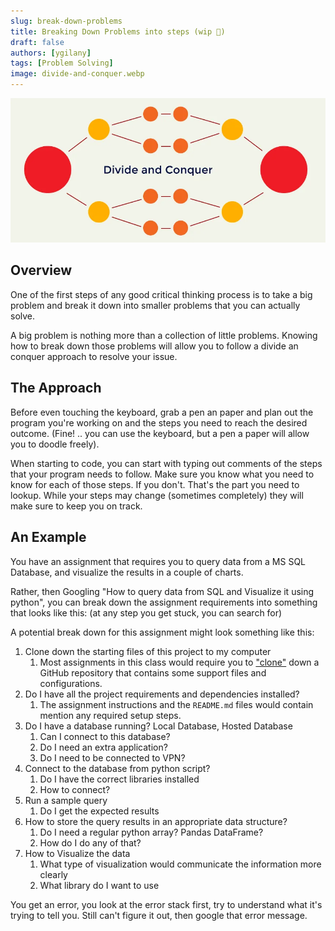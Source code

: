```yaml
---
slug: break-down-problems
title: Breaking Down Problems into steps (wip 🚧)
draft: false
authors: [ygilany]
tags: [Problem Solving]
image: divide-and-conquer.webp
---
```

![Divide and Conquer](divide-and-conquer.webp)
## Overview
One of the first steps of any good critical thinking process is to take a big problem and break it down into smaller problems that you can actually solve.

A big problem is nothing more than a collection of little problems. Knowing how to break down those problems will allow you to follow a divide an conquer approach to resolve your issue.

<!--truncate-->
## The Approach
Before even touching the keyboard, grab a pen an paper and plan out the program you're working on and the steps you need to reach the desired outcome. (Fine! ..  you can use the keyboard, but a pen a paper will allow you to doodle freely).

When starting to code, you can start with typing out comments of the steps that your program needs to follow. Make sure you know what you need to know for each of those steps. If you don't. That's the part you need to lookup. While your steps may change (sometimes completely) they will make sure to keep you on track.

## An Example
You have an assignment that requires you to query data from a MS SQL Database, and visualize the results in a couple of charts.

Rather, then Googling "How to query data from SQL and Visualize it using python", you can break down the assignment requirements into something that looks like this: (at any step you get stuck, you can search for)

A potential break down for this assignment might look something like this:
1. Clone down the starting files of this project to my computer
   1. Most assignments in this class would require you to ["clone"](course-notes/git#2-cloning-a-repository-from-github) down a GitHub repository that contains some support files and configurations.
2. Do I have all the project requirements and dependencies installed?
   1. The assignment instructions and the `README.md` files would contain mention any required setup steps.
3. Do I have a database running? Local Database, Hosted Database
   1. Can I connect to this database? 
   2. Do I need an extra application?
   3. Do I need to be connected to VPN?
4. Connect to the database from python script?
   1. Do I have the correct libraries installed
   2. How to connect?
5. Run a sample query
   1. Do I get the expected results
6. How to store the query results in an appropriate data structure?
   1. Do I need a regular python array? Pandas DataFrame?
   2. How do I do any of that?
7. How to Visualize the data
   1. What type of visualization would communicate the information more clearly
   2. What library do I want to use

You get an error, you look at the error stack first, try to understand what it's trying to tell you. Still can't figure it out, then google that error message.